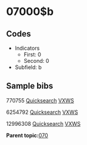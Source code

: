 # 07000$b

## Codes

-   Indicators
    -   First: 0
    -   Second: 0
-   Subfield: b

## Sample bibs

770755 [Quicksearch](https://search.library.yale.edu/catalog/770755) [VXWS](http://prodorbis.library.yale.edu:7014/vxws/GetHoldingsService?bibId=770755)

6254792 [Quicksearch](https://search.library.yale.edu/catalog/6254792) [VXWS](http://prodorbis.library.yale.edu:7014/vxws/GetHoldingsService?bibId=6254792)

12996308 [Quicksearch](https://search.library.yale.edu/catalog/12996308) [VXWS](http://prodorbis.library.yale.edu:7014/vxws/GetHoldingsService?bibId=12996308)

**Parent topic:**[070](../../tags/070/070.md)

